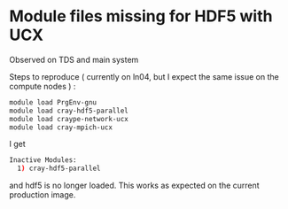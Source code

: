 # Module files missing for HDF5 with UCX

Observed on TDS and main system

Steps to reproduce ( currently on ln04, but I expect the same issue on the compute nodes ) : 

```bash
module load PrgEnv-gnu
module load cray-hdf5-parallel
module load craype-network-ucx 
module load cray-mpich-ucx 
```

I get 

```bash
Inactive Modules:
  1) cray-hdf5-parallel

```

and hdf5 is no longer loaded. This works as expected on the current production image.
